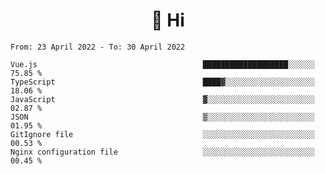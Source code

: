 <h1 align="center">👋 Hi</h1>
<!-- <h3 align="center">An enthusiastic frontend developer</h3> -->

<!--START_SECTION:waka-->

```text
From: 23 April 2022 - To: 30 April 2022

Vue.js                                     ███████████████████░░░░░░   75.85 %
TypeScript                                 ████▓░░░░░░░░░░░░░░░░░░░░   18.06 %
JavaScript                                 ▓░░░░░░░░░░░░░░░░░░░░░░░░   02.87 %
JSON                                       ▒░░░░░░░░░░░░░░░░░░░░░░░░   01.95 %
GitIgnore file                             ░░░░░░░░░░░░░░░░░░░░░░░░░   00.53 %
Nginx configuration file                   ░░░░░░░░░░░░░░░░░░░░░░░░░   00.45 %
```

<!--END_SECTION:waka-->
